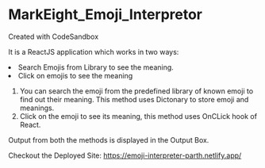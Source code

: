 # MarkEight_Emoji_Interpretor
Created with CodeSandbox

It is a ReactJS application which works in two ways:

<li>Search Emojis from Library to see the meaning.</li>
<li> Click on emojis to see the meaning</li>

1) You can search the emoji from the predefined library of known emoji to find out their meaning. This method uses Dictonary to store emoji and meanings.
2) Click on the emoji to see its meaning, this method uses OnCLick hook of React.

Output from both the methods is displayed in the Output Box.

Checkout the Deployed Site: https://emoji-interpreter-parth.netlify.app/

